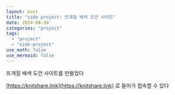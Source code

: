 ```yaml
---
layout: post
title: "side project: 뜨개질 배색 도안 사이트"
date: 2024-08-30
categories: "project"
tags:
  - "project"
  - "side-project"
use_math: false
use_mermaid: false
---
```


뜨개질 배색 도안 사이트를 만들었다

[https://knitshare.link](https://knitshare.link) 로 들어가 접속할 수 있다
